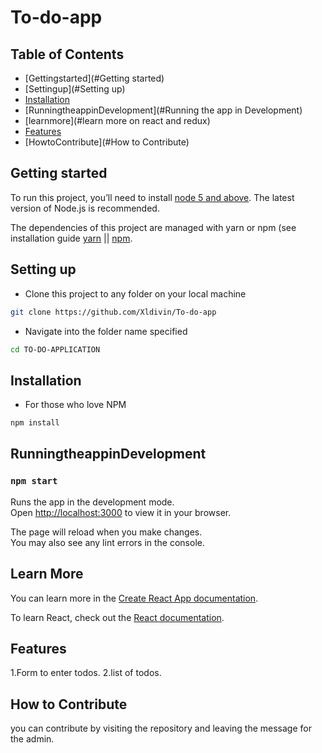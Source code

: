 # To-do-app

## Table of Contents

- [Gettingstarted](#Getting started)
- [Settingup](#Setting up)
- [Installation](#installation)
- [RunningtheappinDevelopment](#Running the app in Development)
- [learnmore](#learn more on react and redux)
- [Features](#Features)
- [HowtoContribute](#How to Contribute)

## Getting started

To run this project, you’ll need to install [node 5 and above](https://nodejs.org/en/). The latest version of Node.js is recommended.

The dependencies of this project are managed with yarn or npm (see installation guide [yarn](https://yarnpkg.com/en/) || [npm](https://www.npmjs.com/).

## Setting up

- Clone this project to any folder on your local machine

```bash
git clone https://github.com/Xldivin/To-do-app
```

- Navigate into the folder name specified

```bash
cd TO-DO-APPLICATION
```

## Installation

- For those who love NPM

```bash
npm install
```

## RunningtheappinDevelopment

### `npm start`

Runs the app in the development mode.\
Open [http://localhost:3000](http://localhost:3000) to view it in your browser.

The page will reload when you make changes.\
You may also see any lint errors in the console.

## Learn More

You can learn more in the [Create React App documentation](https://facebook.github.io/create-react-app/docs/getting-started).

To learn React, check out the [React documentation](https://reactjs.org/).

## Features

1.Form to enter todos.
2.list of todos.

## How to Contribute

you can contribute by visiting the repository and leaving the message for the admin.
